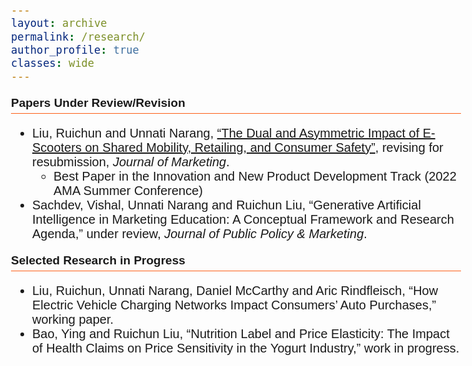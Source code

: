 ```yaml
---
layout: archive
permalink: /research/
author_profile: true
classes: wide
---
```


<style>
  body {
    font-family: Arial;
    font-size: 20px;
  }
  .section-header {
    font-weight: bold;
    font-size: 19px;
    border-bottom: 1px solid #FD5F17;
    padding-bottom: 5px;
  }
</style>

<p class="section-header">Papers Under Review/Revision</p>
<ul>
  <li>
    Liu, Ruichun and Unnati Narang, <a href="https://papers.ssrn.com/sol3/papers.cfm?abstract_id=4075140" target="_blank">“The Dual and Asymmetric Impact of E-Scooters on Shared Mobility, Retailing, and Consumer Safety”</a>, revising for resubmission, <i>Journal of Marketing</i>.
    <ul>
      <li>Best Paper in the Innovation and New Product Development Track (2022 AMA Summer Conference)</li>
    </ul>
  </li>
  <li>Sachdev, Vishal, Unnati Narang and Ruichun Liu, “Generative Artificial Intelligence in Marketing Education: A Conceptual Framework and Research Agenda,” under review, <i>Journal of Public Policy & Marketing</i>.</li>
</ul>

<p class="section-header">Selected Research in Progress</p>
<ul>
  <li>Liu, Ruichun, Unnati Narang, Daniel McCarthy and Aric Rindfleisch, “How Electric Vehicle Charging Networks Impact Consumers’ Auto Purchases,” working paper.</li>
  <li>Bao, Ying and Ruichun Liu, “Nutrition Label and Price Elasticity: The Impact of Health Claims on Price Sensitivity in the Yogurt Industry,” work in progress.</li>
</ul>